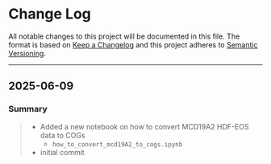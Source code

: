 # Change Log

All notable changes to this project will be documented in this file.
The format is based on [Keep a Changelog](http://keepachangelog.com/)
and this project adheres to [Semantic Versioning](http://semver.org/).
_________________________________________________________________________

## 2025-06-09

### Summary
>
> - Added a new notebook on how  to convert MCD19A2 HDF-EOS data to COGs
>   - `how_to_convert_mcd19A2_to_cogs.ipynb`
> - initial commit 

